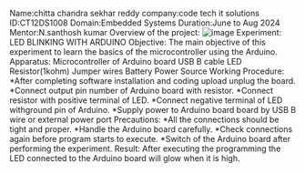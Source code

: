 Name:chitta chandra sekhar reddy
company:code tech it solutions
ID:CT12DS1008
Domain:Embedded Systems
Duration:June to Aug 2024 
Mentor:N.santhosh kumar 
Overview of the project:
                        ![image](https://github.com/chittachandra/task1/assets/173767450/027bae2f-91cd-4837-9972-1769ba771618)
 Experiment: LED BLINKING WITH ARDUINO
 Objective: The main objective of this experiment to learn the basics of the microcontroller using the Arduino.
 Apparatus: Microcontroller of Arduino board USB B cable LED Resistor(1kohm) Jumper wires Battery Power Source
 Working Procedure: *After completing software installation and coding upload unplug the board.
                    *Connect output pin number of Arduino board with resistor. *Connect resistor with positive terminal of LED. 
                    *Connect negative terminal of LED withground pin of Arduino.
                    *Supply power to Arduino board board by USB B wire or external power port
  Precautions: *All the connections should be tight and proper.
               *Handle the Arduino board carefully. 
               *Check connections again before program starts to execute. 
               *Switch of the Arduino board after performing the experiment.
 Result: After executing the programming the LED connected to the Arduino board will glow when it is high.
 
